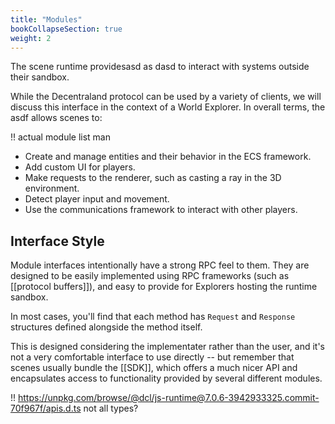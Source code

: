 ```yaml
---
title: "Modules"
bookCollapseSection: true
weight: 2
---
```


The scene runtime providesasd as dasd to interact with systems outside their sandbox. 

While the Decentraland protocol can be used by a variety of clients, we will discuss this interface in the context of a World Explorer. In overall terms, the asdf  allows scenes to:

!! actual module list man

* Create and manage entities and their behavior in the ECS framework.
* Add custom UI for players.
* Make requests to the renderer, such as casting a ray in the 3D environment.
* Detect player input and movement.
* Use the communications framework to interact with other players.

## Interface Style

Module interfaces intentionally have a strong RPC feel to them. They are designed to be easily implemented using RPC frameworks (such as [[protocol buffers]]), and easy to provide for Explorers hosting the runtime sandbox.

In most cases, you'll find that each method has `Request` and `Response` structures defined alongside the method itself.

This is designed considering the implementater rather than the user, and it's not a very comfortable interface to use directly -- but remember that scenes usually bundle the [[SDK]], which offers a much nicer API and encapsulates access to functionality provided by several different modules.

!! https://unpkg.com/browse/@dcl/js-runtime@7.0.6-3942933325.commit-70f967f/apis.d.ts not all types?